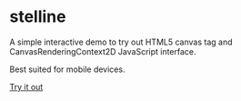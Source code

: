 # stelline

A simple interactive demo to try out HTML5 canvas tag and CanvasRenderingContext2D JavaScript interface.

Best suited for mobile devices.

[Try it out](https://alessandrodolci.github.io/stelline)
